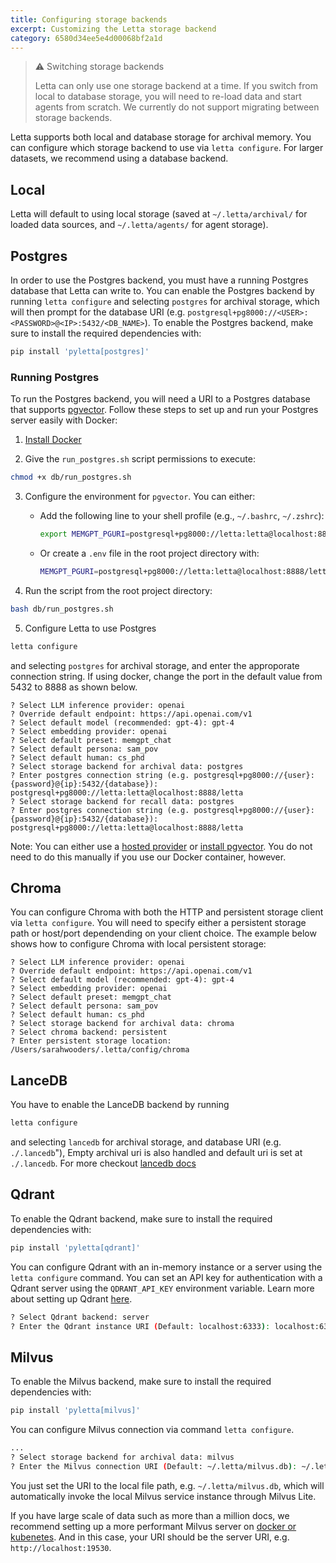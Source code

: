 ```yaml
---
title: Configuring storage backends
excerpt: Customizing the Letta storage backend
category: 6580d34ee5e4d00068bf2a1d
---
```


> ⚠️ Switching storage backends
>
> Letta can only use one storage backend at a time. If you switch from local to database storage, you will need to re-load data and start agents from scratch. We currently do not support migrating between storage backends.

Letta supports both local and database storage for archival memory. You can configure which storage backend to use via `letta configure`. For larger datasets, we recommend using a database backend.

## Local

Letta will default to using local storage (saved at `~/.letta/archival/` for loaded data sources, and `~/.letta/agents/` for agent storage).

## Postgres

In order to use the Postgres backend, you must have a running Postgres database that Letta can write to. You can enable the Postgres backend by running `letta configure` and selecting `postgres` for archival storage, which will then prompt for the database URI (e.g. `postgresql+pg8000://<USER>:<PASSWORD>@<IP>:5432/<DB_NAME>`). To enable the Postgres backend, make sure to install the required dependencies with:

```sh
pip install 'pyletta[postgres]'
```

### Running Postgres

To run the Postgres backend, you will need a URI to a Postgres database that supports [pgvector](https://github.com/pgvector/pgvector). Follow these steps to set up and run your Postgres server easily with Docker:

1. [Install Docker](https://docs.docker.com/get-docker/)

2. Give the `run_postgres.sh` script permissions to execute:

  ```sh
  chmod +x db/run_postgres.sh
  ```

3. Configure the environment for `pgvector`. You can either:
    - Add the following line to your shell profile (e.g., `~/.bashrc`, `~/.zshrc`):

      ```sh
      export MEMGPT_PGURI=postgresql+pg8000://letta:letta@localhost:8888/letta
      ```

    - Or create a `.env` file in the root project directory with:

      ```sh
      MEMGPT_PGURI=postgresql+pg8000://letta:letta@localhost:8888/letta
      ```

4. Run the script from the root project directory:

  ```sh
  bash db/run_postgres.sh
  ```

5.  Configure Letta to use Postgres

```sh
letta configure
```

and selecting `postgres` for archival storage, and enter the approporate connection string.  If using docker, change the port in the default value from 5432 to 8888 as shown below.

```text
? Select LLM inference provider: openai
? Override default endpoint: https://api.openai.com/v1
? Select default model (recommended: gpt-4): gpt-4
? Select embedding provider: openai
? Select default preset: memgpt_chat
? Select default persona: sam_pov
? Select default human: cs_phd
? Select storage backend for archival data: postgres
? Enter postgres connection string (e.g. postgresql+pg8000://{user}:{password}@{ip}:5432/{database}): postgresql+pg8000://letta:letta@localhost:8888/letta
? Select storage backend for recall data: postgres
? Enter postgres connection string (e.g. postgresql+pg8000://{user}:{password}@{ip}:5432/{database}): postgresql+pg8000://letta:letta@localhost:8888/letta
```

Note: You can either use a [hosted provider](https://github.com/pgvector/pgvector/issues/54) or [install pgvector](https://github.com/pgvector/pgvector#installation). You do not need to do this manually if you use our Docker container, however.


## Chroma

You can configure Chroma with both the HTTP and persistent storage client via `letta configure`. You will need to specify either a persistent storage path or host/port dependending on your client choice. The example below shows how to configure Chroma with local persistent storage:

```text
? Select LLM inference provider: openai
? Override default endpoint: https://api.openai.com/v1
? Select default model (recommended: gpt-4): gpt-4
? Select embedding provider: openai
? Select default preset: memgpt_chat
? Select default persona: sam_pov
? Select default human: cs_phd
? Select storage backend for archival data: chroma
? Select chroma backend: persistent
? Enter persistent storage location: /Users/sarahwooders/.letta/config/chroma
```

## LanceDB

You have to enable the LanceDB backend by running

```sh
letta configure
```

and selecting `lancedb` for archival storage, and database URI (e.g. `./.lancedb`"), Empty archival uri is also handled and default uri is set at `./.lancedb`. For more checkout [lancedb docs](https://lancedb.github.io/lancedb/)

## Qdrant

To enable the Qdrant backend, make sure to install the required dependencies with:

```sh
pip install 'pyletta[qdrant]'
```

You can configure Qdrant with an in-memory instance or a server using the `letta configure` command. You can set an API key for authentication with a Qdrant server using the `QDRANT_API_KEY` environment variable. Learn more about setting up Qdrant [here](https://qdrant.tech/documentation/guides/installation/).

```sh
? Select Qdrant backend: server
? Enter the Qdrant instance URI (Default: localhost:6333): localhost:6333
```

## Milvus

To enable the Milvus backend, make sure to install the required dependencies with:

```sh
pip install 'pyletta[milvus]'
```
You can configure Milvus connection via command `letta configure`.

```sh
...
? Select storage backend for archival data: milvus
? Enter the Milvus connection URI (Default: ~/.letta/milvus.db): ~/.letta/milvus.db
```
You just set the URI to the local file path, e.g. `~/.letta/milvus.db`, which will automatically invoke the local Milvus service instance through Milvus Lite.

If you have large scale of data such as more than a million docs, we recommend setting up a more performant Milvus server on [docker or kubenetes](https://milvus.io/docs/quickstart.md).
And in this case, your URI should be the server URI, e.g. `http://localhost:19530`.
